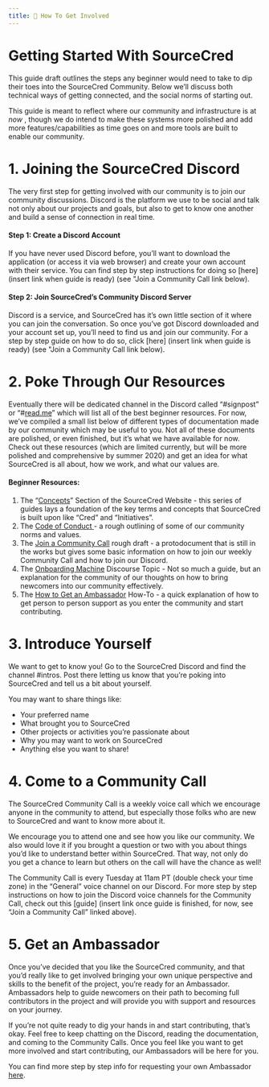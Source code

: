 ```yaml
---
title: 🧬 How To Get Involved
---
```


# Getting Started With SourceCred

This guide draft outlines the steps any beginner would need to take to dip their toes into the SourceCred Community. Below we’ll discuss both technical ways of getting connected, and the social norms of starting out.

This guide is meant to reflect where our community and infrastructure is at *now* , though we do intend to make these systems more polished and add more features/capabilities as time goes on and more tools are built to enable our community.

# 1. Joining the SourceCred Discord

The very first step for getting involved with our community is to join our community discussions. Discord is the platform we use to be social and talk not only about our projects and goals, but also to get to know one another and build a sense of connection in real time.

#### Step 1: Create a Discord Account

If you have never used Discord before, you’ll want to download the application (or access it via web browser) and create your own account with their service. You can find step by step instructions for doing so [here] (insert link when guide is ready) (see "Join a Community Call link below).

#### Step 2: Join SourceCred’s Community Discord Server

Discord is a service, and SourceCred has it’s own little section of it where you can join the conversation. So once you’ve got Discord downloaded and your account set up, you’ll need to find us and join our community. For a step by step guide on how to do so, click [here] (insert link when guide is ready) (see "Join a Community Call link below).

# 2. Poke Through Our Resources

Eventually there will be dedicated channel in the Discord called “#signpost” or “#[read.me](http://read.me)” which will list all of the best beginner resources. For now, we’ve compiled a small list below of different types of documentation made by our community which may be useful to you. Not all of these documents are polished, or even finished, but it’s what we have available for now. Check out these resources (which are limited currently, but will be more polished and comprehensive by summer 2020) and get an idea for what SourceCred is all about, how we work, and what our values are.

#### Beginner Resources:

1. The “[Concepts](https://sourcecred.io/docs/concepts/cred)” Section of the SourceCred Website - this series of guides lays a foundation of the key terms and concepts that SourceCred is built upon like “Cred” and “Initiatives”.
2. The [Code of Conduct ](https://sourcecred.io/docs/contributing/CODE_OF_CONDUCT) - a rough outlining of some of our community norms and values.
3. The [Join a Community Call](https://discourse.sourcecred.io/t/how-to-use-discord-to-attend-a-community-call-proposal/725) rough draft - a protodocument that is still in the works but gives some basic information on how to join our weekly Community Call and how to join our Discord.
4. The [Onboarding Machine](https://discourse.sourcecred.io/t/the-onboarding-machine-a-process-for-joining-sourcecred/726) Discourse Topic - Not so much a guide, but an explanation for the community of our thoughts on how to bring newcomers into our community effectively.
5. The [How to Get an Ambassador](https://discourse.sourcecred.io/t/how-to-get-an-ambassador/727) How-To - a quick explanation of how to get person to person support as you enter the community and start contributing.

# 3. Introduce Yourself

We want to get to know you! Go to the SourceCred Discord and find the channel #intros. Post there letting us know that you’re poking into SourceCred and tell us a bit about yourself.

You may want to share things like:

* Your preferred name
* What brought you to SourceCred
* Other projects or activities you’re passionate about
* Why you may want to work on SourceCred
* Anything else you want to share!

# 4. Come to a Community Call

The SourceCred Community Call is a weekly voice call which we encourage anyone in the community to attend, but especially those folks who are new to SourceCred and want to know more about it.

We encourage you to attend one and see how you like our community. We also would love it if you brought a question or two with you about things you’d like to understand better within SourceCred. That way, not only do you get a chance to learn but others on the call will have the chance as well!

The Community Call is every Tuesday at 11am PT (double check your time zone) in the “General” voice channel on our Discord. For more step by step instructions on how to join the Discord voice channels for the Community Call, check out this [guide] (insert link once guide is finished, for now, see “Join a Community Call” linked above).

# 5. Get an Ambassador

Once you’ve decided that you like the SourceCred community, and that you’d really like to get involved bringing your own unique perspective and skills to the benefit of the project, you’re ready for an Ambassador. Ambassadors help to guide newcomers on their path to becoming full contributors in the project and will provide you with support and resources on your journey.

If you’re not quite ready to dig your hands in and start contributing, that’s okay. Feel free to keep chatting on the Discord, reading the documentation, and coming to the Community Calls. Once you feel like you want to get more involved and start contributing, our Ambassadors will be here for you.

You can find more step by step info for requesting your own Ambassador [here](https://discourse.sourcecred.io/t/how-to-get-an-ambassador/727).
